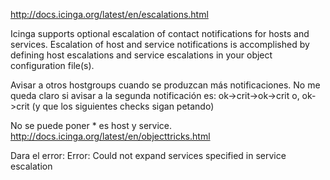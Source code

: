 http://docs.icinga.org/latest/en/escalations.html

Icinga supports optional escalation of contact notifications for hosts and services. Escalation of host and service notifications is accomplished by defining host escalations and service escalations in your object configuration file(s).

Avisar a otros hostgroups cuando se produzcan más notificaciones.
No me queda claro si avisar a la segunda notificación es:
ok->crit->ok->crit
o, ok->crit (y que los siguientes checks sigan petando)


No se puede poner * es host y service.
http://docs.icinga.org/latest/en/objecttricks.html

Dara el error:
Error: Could not expand services specified in service escalation

